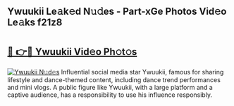 ## Ywuukii Le𝚊k𝚎d N𝚞𝚍es - Part-xGe Photos Vid𝚎o Le𝚊ks f21z8

# <h2><a href="http://fbdmn7.evod.top/?m=Ywuukii">🔗 👉🔴 Ywuukii Vid𝚎o Ph𝚘t𝚘s</a></h2>

[![Ywuukii N𝚞d𝚎s](https://i.imgur.com/8V9OHl7.gif)](http://fbdmn7.evod.top/?m=Ywuukii)
Influential social media star Ywuukii, famous for sharing lifestyle and dance-themed content, including dance trend performances and mini vlogs. A public figure like Ywuukii, with a large platform and a captive audience, has a responsibility to use his influence responsibly. 
